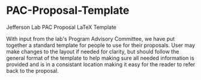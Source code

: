 # PAC-Proposal-Template
Jefferson Lab PAC Proposal LaTeX Template

With input from the lab's Program Advisory Committee, we have put together a standard template for people to use for their proposals.    User may make changes to the layout if needed for clarity, but should follow the general format of the template to help making sure all needed information is provided and is in a consistant location making it easy for the reader to refer back to the proposal.
